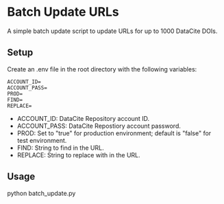 # Batch Update URLs
A simple batch update script to update URLs for up to 1000 DataCite DOIs.

## Setup

Create an .env file in the root directory with the following variables:
```
ACCOUNT_ID=
ACCOUNT_PASS=
PROD=
FIND=
REPLACE=
```

- ACCOUNT_ID: DataCite Repository account ID.
- ACCOUNT_PASS: DataCite Repostiory account password.
- PROD: Set to "true" for production environment; default is "false" for test environment.
- FIND: String to find in the URL.
- REPLACE: String to replace with in the URL.

## Usage

python batch_update.py
